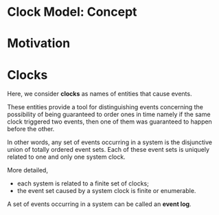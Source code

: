 <H1>Clock Model: Concept</H1>

# Motivation

# Clocks

Here, we consider **clocks** as names of entities that cause events.

These entities provide a tool for distinguishing events concerning the possibility of being guaranteed to order ones in time namely if the same clock triggered two events, then one of them was guaranteed to happen before the other.

In other words, any set of events occurring in a system is the disjunctive union of totally ordered event sets.
Each of these event sets is uniquely related to one and only one system clock.

More detailed,
- each system is related to a finite set of clocks;
- the event set caused by a system clock is finite or enumerable.

A set of events occurring in a system can be called an **event log**.
